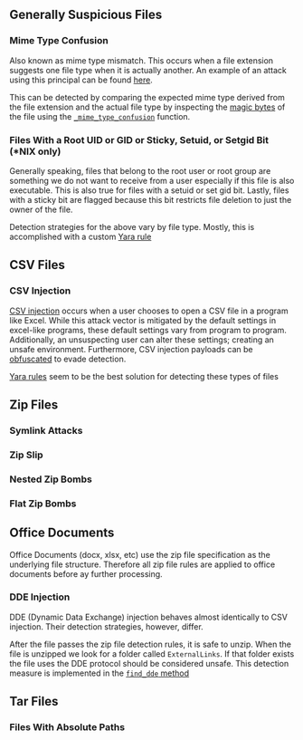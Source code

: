 ## Generally Suspicious Files

### Mime Type Confusion

Also known as mime type mismatch. This occurs when a file extension suggests one file type when it is actually another. An example of an attack using this principal can be found [here](https://capec.mitre.org/data/definitions/209.html).

This can be detected by comparing the expected mime type derived from the file extension and the actual file type by inspecting the [magic bytes](https://en.wikipedia.org/wiki/List_of_file_signatures) of the file using the [`_mime_type_confusion`](https://github.com/Jeffallan/badfiles/blob/a17263a5e6fd0312a01c17b33f364f86510105f0/badfiles/badfiles.py#L109) function.


### Files With a Root UID or GID or Sticky, Setuid, or Setgid Bit (*NIX only)

Generally speaking, files that belong to the root user or root group are something we do not want to receive from a user especially if this file is also executable. This is also true for files with a setuid or set gid bit. Lastly, files with a sticky bit are flagged because this bit restricts file deletion to just the owner of the file.

Detection strategies for the above vary by file type. Mostly, this is accomplished with a custom [Yara rule](https://github.com/Jeffallan/badfiles/tree/main/badfiles/rules)

## CSV Files

### CSV Injection
[CSV injection](https://github.com/swisskyrepo/PayloadsAllTheThings/tree/master/CSV%20Injection) occurs when a user chooses to open a CSV file in a program like Excel. While this attack vector is mitigated by the default settings in excel-like programs, these default settings vary from program to program. Additionally, an unsuspecting user can alter these settings; creating an unsafe environment. Furthermore, CSV injection payloads can be [obfuscated](https://blog.reversinglabs.com/blog/cvs-dde-exploits-and-obfuscation) to evade detection.

[Yara rules](https://github.com/Jeffallan/badfiles/blob/main/badfiles/rules/csv_rules.yara) seem to be the best solution for detecting these types of files

## Zip Files

### Symlink Attacks


### Zip Slip


### Nested Zip Bombs


### Flat Zip Bombs


## Office Documents

Office Documents (docx, xlsx, etc) use the zip file specification as the underlying file structure. Therefore all zip file rules are applied to office documents before ay further processing.

### DDE Injection

DDE (Dynamic Data Exchange) injection behaves almost identically to CSV injection. Their detection strategies, however, differ.

After the file passes the zip file detection rules, it is safe to unzip. When the file is unzipped we look for a folder called `ExternalLinks`. If that folder exists the file uses the DDE protocol should be considered unsafe. This detection measure is implemented in the [`find_dde` method](https://github.com/Jeffallan/badfiles/blob/a17263a5e6fd0312a01c17b33f364f86510105f0/badfiles/utils.py#L52)

## Tar Files

### Files With Absolute Paths

